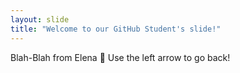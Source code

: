 ```yaml
---
layout: slide
title: "Welcome to our GitHub Student's slide!"
---
```

Blah-Blah from Elena :tada:
Use the left arrow to go back!
